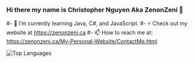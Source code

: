 ### Hi there my name is Christopher Nguyen Aka ZenonZeni 👋

#- 🌱 I’m currently learning Java, C#, and JavaScript.
#- ⚡ Check out my website at https://zenonzeni.ca
#- 📫 How to reach me at: https://zenonzeni.ca/My-Personal-Website/ContactMe.html

![Top Languages](https://github-readme-stats.vercel.app/api/top-langs/?username=ZenonZeni&show_icons=true&theme=radical)

<!--
**ZenonZeni/ZenonZeni** is a ✨ _special_ ✨ repository because its `README.md` (this file) appears on your GitHub profile.

Here are some ideas to get you started:

- 🔭 I’m currently working on ...
- 🌱 I’m currently learning ...
- 👯 I’m looking to collaborate on ...
- 🤔 I’m looking for help with ...
- 💬 Ask me about ...
- 📫 How to reach me: ...
- 😄 Pronouns: ...
- ⚡ Fun fact: ...
-->
